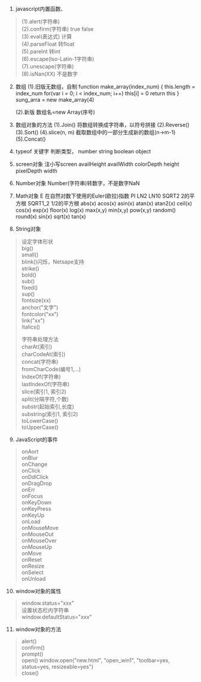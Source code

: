 1. javascript内置函数、
> (1).alert(字符串)  
> (2).confirm(字符串)            true false  
> (3).eval(表达式)               计算  
> (4).parseFloat                 转float  
> (5).pareInt                    转int  
> (6).escape(Iso-Latin-1字符串)  
> (7).unescape(字符串)  
> (8).isNan(XX)                  不是数字  
	
2. 数组
	(1).旧版无数组，自制
	function make_array(index_num)
	{
		this.length = index_num
		for(var i = 0; i < index_num; i++)
			this[i] = 0
		return this
	}
	sung_arra = new make_array(4)
	
	(2).新版
	数组名=new Array(序号)

3. 数组对象的方法
	(1).Join()         将数组转换成字符串，以符号拼接
	(2).Reverse()
	(3).Sort()
	(4).slice(n, m)    截取数组中的一部分生成新的数组(n->m-1)
	(5).Concat()
	
4. typeof 关键字
	判断类型， number  string  boolean  object

5. screen对象   注小写screen
	availHeight
	availWidth
	colorDepth
	height
	pixelDepth
	width

6. Number对象
	Number(字符串)转数字，不是数字NaN
	
7. Math对象
	E        在自然对数下使用的Euler(欧拉)指数
	PI
	LN2
	LN10
	SQRT2    2的平方根
	SQRT1_2  1/2的平方根
	abs(x)
	acos(x)
	asin(x)
	atan(x)
	atan2(x)
	ceil(x)
	cos(x)
	exp(x)
	floor(x)
	log(x)
	max(x,y)
	min(x,y)
	pow(x,y)
	random()
	round(x)
	sin(x)
	sqrt(x)
	tan(x)

8. String对象
> 设定字体形状  
> big()  
> small()  
> blink()闪烁，Netsape支持  
> strike()  
> bold()  
> sub()  
> fixed()  
> sup()  
> fontsize(xx)  
> anchor("文字")  
> fontcolor("xx")  
> link("xx")  
> Italics()  
>   
> 字符串处理方法  
> charAt(索引)  
> charCodeAt(索引)  
> concat(字符串)  
> fromCharCode(编号1,...)  
> IndexOf(字符串)  
> lastIndexOf(字符串)  
> slice(索引1, 索引2)  
> split(分隔字符,个数)  
> substr(起始索引,长度)  
> substring(索引1, 索引2)  
> toLowerCase()  
> toUpperCase()  

9. JavaScript的事件
> onAort  
> onBlur  
> onChange  
> onClick  
> onDdlClick  
> onDragDrop  
> onErr  
> onFocus  
> onKeyDown  
> onKeyPress  
> onKeyUp  
> onLoad  
> onMouseMove  
> onMouseOut  
> onMouseOver  
> onMouseUp  
> onMove  
> onReset  
> onResize  
> onSelect  
> onUnload  

10. window对象的属性
> window.status="xxx"  
> 设置状态栏内字符串  
> window.defaultStatus="xxx"  

11. window对象的方法
> alert()  
> confirm()  
> prompt()  
> open()     window.open("new.html", "open_win1", "toolbar=yes, status=yes, resizeable=yes")  
> close()  
